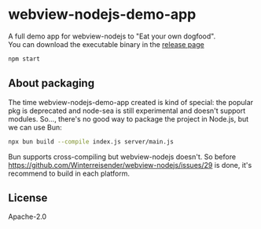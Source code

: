 # webview-nodejs-demo-app
A full demo app for webview-nodejs to "Eat your own dogfood".  
You can download the executable binary in the [release page](https://github.com/Winterreisender/webview-nodejs-demo-app/releases) 

```bash
npm start
```

## About packaging

The time webview-nodejs-demo-app created is kind of special: the popular pkg is deprecated and node-sea is still experimental and doesn't support modules. So..., there's no good way to package the project in Node.js, but we can use Bun:

```bash
npx bun build --compile index.js server/main.js
```

Bun supports cross-compiling but webview-nodejs doesn't. So before https://github.com/Winterreisender/webview-nodejs/issues/29 is done, it's recommend to build in each platform.

## License

Apache-2.0

